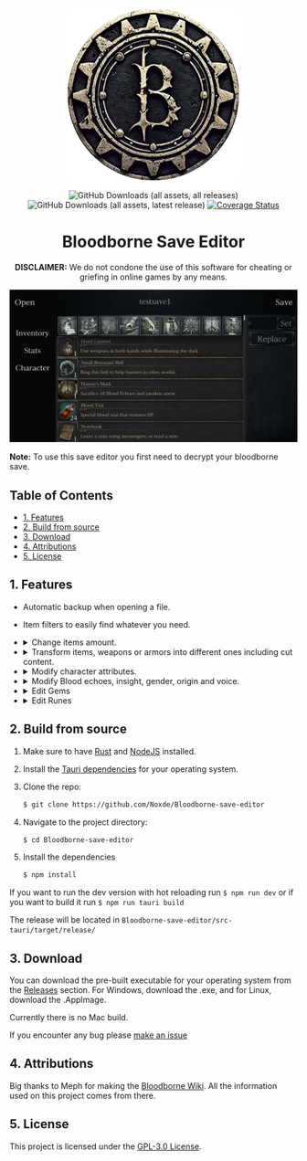 <div align=center> 
  <img alt="creator-program-logo" src="./assets/icon.png" width="300px">
  <p><p/>

![GitHub Downloads (all assets, all releases)](https://img.shields.io/github/downloads/Noxde/Bloodborne-save-editor/total)
![GitHub Downloads (all assets, latest release)](https://img.shields.io/github/downloads-pre/Noxde/Bloodborne-save-editor/latest/total)
[![Coverage Status](https://coveralls.io/repos/github/Noxde/Bloodborne-save-editor/badge.svg)](https://coveralls.io/github/Noxde/Bloodborne-save-editor)
</div>
<h1 align="center">Bloodborne Save Editor</h1>

<p align="center">
   <b>DISCLAIMER:</b> We do not condone the use of this software for cheating or griefing in online games by any means.
</p>

<div align="center">

![overview.gif](./assets/overview.gif)

</div>

**Note:** To use this save editor you first need to decrypt your bloodborne save. 

## Table of Contents

- [1. Features](#1-features)
- [2. Build from source](#2-build-from-source)
- [3. Download](#3-download)
- [4. Attributions](#4-attributions)
- [5. License](#5-license)

## 1. Features

- Automatic backup when opening a file.
- Item filters to easily find whatever you need.
- <details>
      <summary>
         Change items amount.
      </summary>

   <img src="./assets/edit_amount.gif"/>
   </details>

- <details>
      <summary>
         Transform items, weapons or armors into different ones including cut content.
      </summary>

   <img src="./assets/transform.gif"/>
   </details>

- <details>
      <summary>
         Modify character attributes.
      </summary>

   <img src="./assets/attributes.gif"/>
   </details>

- <details>
      <summary>
         Modify Blood echoes, insight, gender, origin and voice.
      </summary>

   <img src="./assets/character.gif"/>
   </details>
   
- <details>
      <summary>
        Edit Gems
      </summary>

   <img src="./assets/edit_gems.gif"/>
   </details>

- <details>
      <summary>
        Edit Runes
      </summary>

   <img src="./assets/edit_rune.gif"/>
   </details>

## 2. Build from source

1. Make sure to have [Rust](https://www.rust-lang.org/) and [NodeJS](https://nodejs.org/en) installed.
2. Install the [Tauri dependencies](https://tauri.app/v1/guides/getting-started/prerequisites) for your operating system.
3. Clone the repo:

   ```bash
   $ git clone https://github.com/Noxde/Bloodborne-save-editor
   ```
4. Navigate to the project directory:

   ```bash
   $ cd Bloodborne-save-editor
   ```
5. Install the dependencies
   ```bash
   $ npm install
   ```
If you want to run the dev version with hot reloading run ``$ npm run dev`` or if you want to build it run ``$ npm run tauri build``

The release will be located in ``Bloodborne-save-editor/src-tauri/target/release/``

## 3. Download

You can download the pre-built executable for your operating system from the [Releases](https://github.com/Noxde/Bloodborne-save-editor/releases) section.
For Windows, download the .exe, and for Linux, download the .AppImage.

Currently there is no Mac build.

If you encounter any bug please [make an issue](https://github.com/Noxde/Bloodborne-save-editor/issues/new)

## 4. Attributions

Big thanks to Meph for making the [Bloodborne Wiki](https://www.bloodborne-wiki.com/). All the information used on this project comes from there.

## 5. License

This project is licensed under the [GPL-3.0 License](./LICENSE).
